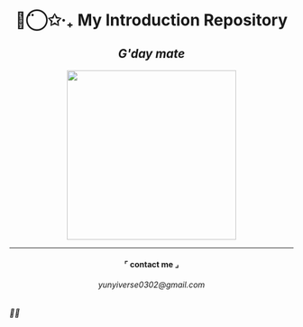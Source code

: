


<h1 align="center">◡̈⃝✩‧₊ My Introduction Repository </h1>
<h2 align="center"><i>G'day mate</i></h2>

<p align="center">
  <img src="https://i.pinimg.com/1200x/b7/11/bb/b711bb6552b8e85b76c8a27f87148d0e.jpg" width="300">
</p>

---

<h4 align="center"> ⌜ contact me ⌟<h4>

<h6 align="center">yunyiverse0302@gmail.com<h6>

🧬🔬




